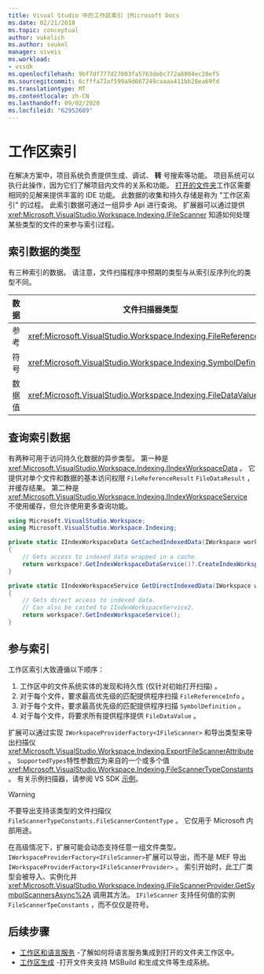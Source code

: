 ```yaml
---
title: Visual Studio 中的工作区索引 |Microsoft Docs
ms.date: 02/21/2018
ms.topic: conceptual
author: vukelich
ms.author: svukel
manager: viveis
ms.workload:
- vssdk
ms.openlocfilehash: 9bf7df777d27003fa5763debc772a8804ec28ef5
ms.sourcegitcommit: 6cfffa72af599a9d667249caaaa411bb28ea69fd
ms.translationtype: MT
ms.contentlocale: zh-CN
ms.lasthandoff: 09/02/2020
ms.locfileid: "62952689"
---
```

# <a name="workspace-indexing"></a>工作区索引

在解决方案中，项目系统负责提供生成、调试、 **转** 号搜索等功能。 项目系统可以执行此操作，因为它们了解项目内文件的关系和功能。 [打开的文件夹](../ide/develop-code-in-visual-studio-without-projects-or-solutions.md)工作区需要相同的见解来提供丰富的 IDE 功能。 此数据的收集和持久存储是称为 "工作区索引" 的过程。 此索引数据可通过一组异步 Api 进行查询。 扩展器可以通过提供 <xref:Microsoft.VisualStudio.Workspace.Indexing.IFileScanner> 知道如何处理某些类型的文件的来参与索引过程。

## <a name="types-of-indexed-data"></a>索引数据的类型

有三种索引的数据。 请注意，文件扫描程序中预期的类型与从索引反序列化的类型不同。

|数据|文件扫描器类型|索引查询结果类型|相关类型|
|--|--|--|--|
|参考|<xref:Microsoft.VisualStudio.Workspace.Indexing.FileReferenceInfo>|<xref:Microsoft.VisualStudio.Workspace.Indexing.FileReferenceResult>|<xref:Microsoft.VisualStudio.Workspace.Indexing.FileReferenceInfoType>|
|符号|<xref:Microsoft.VisualStudio.Workspace.Indexing.SymbolDefinition>|<xref:Microsoft.VisualStudio.Workspace.Indexing.SymbolDefinitionSearchResult>|<xref:Microsoft.VisualStudio.Workspace.Indexing.ISymbolService> 应使用，而不是 `IIndexWorkspaceService` 查询|
|数据值|<xref:Microsoft.VisualStudio.Workspace.Indexing.FileDataValue>|<xref:Microsoft.VisualStudio.Workspace.Indexing.FileDataResult`1>||

## <a name="querying-for-indexed-data"></a>查询索引数据

有两种可用于访问持久化数据的异步类型。 第一种是 <xref:Microsoft.VisualStudio.Workspace.Indexing.IIndexWorkspaceData> 。 它提供对单个文件和数据的基本访问权限 `FileReferenceResult` `FileDataResult` ，并缓存结果。 第二种是 <xref:Microsoft.VisualStudio.Workspace.Indexing.IIndexWorkspaceService> 不使用缓存，但允许使用更多查询功能。

```csharp
using Microsoft.VisualStudio.Workspace;
using Microsoft.VisualStudio.Workspace.Indexing;

private static IIndexWorkspaceData GetCachedIndexedData(IWorkspace workspace)
{
    // Gets access to indexed data wrapped in a cache.
    return workspace?.GetIndexWorkspaceDataService()?.CreateIndexWorkspaceData();
}

private static IIndexWorkspaceService GetDirectIndexedData(IWorkspace workspace)
{
    // Gets direct access to indexed data.
    // Can also be casted to IIndexWorkspaceService2.
    return workspace?.GetIndexWorkspaceService();
}
```

## <a name="participating-in-indexing"></a>参与索引

工作区索引大致遵循以下顺序：

1. 工作区中的文件系统实体的发现和持久性 (仅针对初始打开扫描) 。
1. 对于每个文件，要求最高优先级的匹配提供程序扫描 `FileReferenceInfo` 。
1. 对于每个文件，要求最高优先级的匹配提供程序扫描 `SymbolDefinition` 。
1. 对于每个文件，将要求所有提供程序提供 `FileDataValue` 。

扩展可以通过实现 `IWorkspaceProviderFactory<IFileScanner>` 和导出类型来导出扫描仪 <xref:Microsoft.VisualStudio.Workspace.Indexing.ExportFileScannerAttribute> 。 `SupportedTypes`特性参数应为来自的一个或多个值 <xref:Microsoft.VisualStudio.Workspace.Indexing.FileScannerTypeConstants> 。 有关示例扫描器，请参阅 VS SDK [示例](https://github.com/Microsoft/VSSDK-Extensibility-Samples/blob/master/Open_Folder_Extensibility/C%23/SymbolScannerSample/TxtFileSymbolScanner.cs)。

> [!WARNING]
> 不要导出支持该类型的文件扫描仪 `FileScannerTypeConstants.FileScannerContentType` 。 它仅用于 Microsoft 内部用途。

在高级情况下，扩展可能会动态支持任意一组文件类型。 `IWorkspaceProviderFactory<IFileScanner>`扩展可以导出，而不是 MEF 导出 `IWorkspaceProviderFactory<IFileScannerProvider>` 。 索引开始时，此工厂类型会被导入、实例化并 <xref:Microsoft.VisualStudio.Workspace.Indexing.IFileScannerProvider.GetSymbolScannersAsync%2A> 调用其方法。 `IFileScanner` 支持任何值的实例 `FileScannerTpeConstants` ，而不仅仅是符号。

## <a name="next-steps"></a>后续步骤

* [工作区和语言服务](workspace-language-services.md) -了解如何将语言服务集成到打开的文件夹工作区中。
* [工作区生成](workspace-build.md) -打开文件夹支持 MSBuild 和生成文件等生成系统。